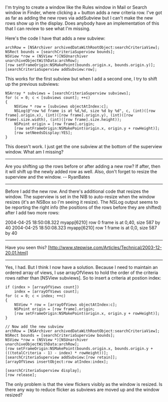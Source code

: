 I'm trying to create a window like the Rules window in Mail or Search window in Finder, where clicking a + button adds a new criteria row. I've got as far as adding the new rows via addSubview but I can't make the new rows show up in the display. Does anybody have an implementation of this that I can review to see what I'm missing.

Here's the code I have that adds a new subview:

    
	archRow = [NSArchiver archivedDataWithRootObject:searchCriteriaView];
	NSRect bounds = [searchCriteriaSuperview bounds];
	NSView *row = (NSView *)[NSUnarchiver unarchiveObjectWithData:archRow];
	[row setFrameOrigin:NSMakePoint(bounds.origin.x, bounds.origin.y)];
	[searchCriteriaSuperview addSubview:row];


This works for the first subview but when I add a second one, I try to shift up the previous subviews:

    
	NSArray * subviews = [searchCriteriaSuperview subviews];
	for (c = 0; c < [subviews count]; ++c)
	{
		NSView * row = [subviews objectAtIndex:c];
		NSLog(@"row %d frame is at %d,%d, size %d by %d", c, (int)([row frame].origin.x), (int)([row frame].origin.y), (int)([row frame].size.width), (int)([row frame].size.height));
		NSPoint origin = [row frame].origin;
		[row setFrameOrigin:NSMakePoint(origin.x, origin.y + rowHeight)];
		[row setNeedsDisplay:YES];
	}


This doesn't work. I just get the one subview at the bottom of the superview window. What am I missing?

----

Are you shifting up the rows before or after adding a new row? If after, then it will shift up the newly added row as well. Also, don't forget to resize the superview and the window. -- RyanBates

----

Before I add the new row. And there's additional code that resizes the window. The superview is set in the NIB to auto-resize when the window resizes (it's an NSBox so I'm seeing it resize). The NSLog output seems to be reporting the right info (the positions of the rows before they are shifted) after I add two more rows:

    
2004-04-25 18:50:08.322 myapp[6210] row 0 frame is at 0,40, size 587 by 40
2004-04-25 18:50:08.323 myapp[6210] row 1 frame is at 0,0, size 587 by 40


----

Have you seen this? [http://www.stepwise.com/Articles/Technical/2003-12-20.01.html]

----

Yes, I had. But I think I now have a solution. Because I need to maintain an ordered array of views, I use arrayOfViews to hold the order of the criteria rows rather than [NSView subviews]. So to insert a criteria at postion index:

    
	if (index > [arrayOfViews count])
		index = [arrayOfViews count];
	for (c = 0; c < index; ++c)
	{
		NSView * row = [arrayOfViews objectAtIndex:c];
		NSPoint origin = [row frame].origin;
		[row setFrameOrigin:NSMakePoint(origin.x, origin.y + rowHeight)];
	}

	// Now add the new subview
	archRow = [NSArchiver archivedDataWithRootObject:searchCriteriaView];
	NSRect bounds = [searchCriteriaSuperview bounds];
	NSView *row = (NSView *)[NSUnarchiver unarchiveObjectWithData:archRow];
	[row setFrameOrigin:NSMakePoint(bounds.origin.x, bounds.origin.y + (((totalCriteria - 1) - index) * rowHeight))];
	[searchCriteriaSuperview addSubview:[row retain]];
	[arrayOfViews insertObject:row atIndex:index];

	[searchCriteriaSuperview display];
	[row release];


The only problem is that the view flickers visibly as the window is resized. Is there any way to reduce flicker as subviews are moved up and the window resized?

